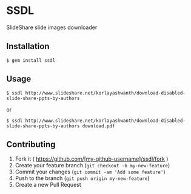 # SSDL

SlideShare slide images downloader

## Installation

```
$ gem install ssdl
```

## Usage

```
$ ssdl http://www.slideshare.net/korlayashwanth/download-disabled-slide-share-ppts-by-authors
```

or

```
$ ssdl http://www.slideshare.net/korlayashwanth/download-disabled-slide-share-ppts-by-authors download.pdf
```


## Contributing

1. Fork it ( https://github.com/[my-github-username]/ssdl/fork )
2. Create your feature branch (`git checkout -b my-new-feature`)
3. Commit your changes (`git commit -am 'Add some feature'`)
4. Push to the branch (`git push origin my-new-feature`)
5. Create a new Pull Request
